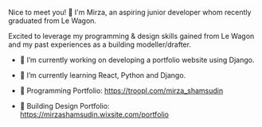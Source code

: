Nice to meet you! 👋 I'm Mirza, an aspiring junior developer whom recently graduated from Le Wagon. 

Excited to leverage my programming & design skills gained from Le Wagon and my past experiences as a building modeller/drafter.

- 🔭 I’m currently working on developing a portfolio website using Django.

- 🌱 I’m currently learning React, Python and Django.

- 💼 Programming Portfolio: https://troopl.com/mirza_shamsudin
 
- 🏡 Building Design Portfolio: https://mirzashamsudin.wixsite.com/portfolio
